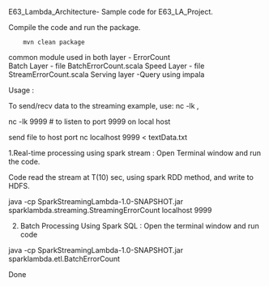 E63_Lambda_Architecture- Sample code for E63_LA_Project. 

Compile the code and run the package.

        mvn clean package
		
common module used in both layer - ErrorCount		
Batch Layer - file BatchErrorCount.scala 
Speed Layer  - file StreamErrorCount.scala
Serving  layer  -Query  using impala 

Usage : 

To send/recv  data to the streaming example, use: nc -lk , 

nc -lk 9999     # to listen to port 9999 on local host 

send file to host port  nc localhost 9999 < textData.txt   

1.Real-time processing using spark stream : Open Terminal window and run the code.
 
Code read the stream  at T(10) sec, using spark  RDD method, and write to HDFS.

java -cp SparkStreamingLambda-1.0-SNAPSHOT.jar  sparklambda.streaming.StreamingErrorCount localhost 9999


2. Batch Processing Using Spark SQL : Open the terminal window  and run code 

java -cp SparkStreamingLambda-1.0-SNAPSHOT.jar sparklambda.etl.BatchErrorCount


Done 
